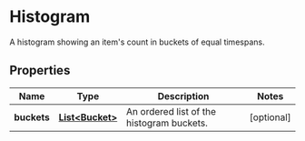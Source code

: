 

# Histogram

A histogram showing an item's count in buckets of equal timespans.

## Properties

Name | Type | Description | Notes
------------ | ------------- | ------------- | -------------
**buckets** | [**List&lt;Bucket&gt;**](Bucket.md) | An ordered list of the histogram buckets. |  [optional]



